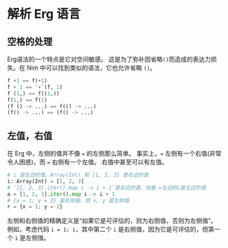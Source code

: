 # 解析 Erg 语言

## 空格的处理

Erg语法的一个特点是它对空间敏感。
这是为了弥补因省略`()`而造成的表达力损失。在 Nim 中可以找到类似的语法，它也允许省略 `()`。

```python
f +1 == f(+1)
f + 1 == `+`(f, 1)
f (1,) == f((1,))
f(1,) == f(1)
(f () -> ...) == f(() -> ...)
(f() -> ...) == (f() -> ...)
```

## 左值，右值

在 Erg 中，左侧的值并不像 `=` 的左侧那么简单。
事实上，`=` 左侧有一个右值(非常令人困惑)，而 `=` 右侧有一个左值。
右值中甚至可以有左值。

```python
# i 是左边的值，Array(Int) 和 [1, 2, 3] 是右边的值
i: Array(Int) = [1, 2, 3]
# `[1, 2, 3].iter().map i -> i + 1`是右边的值，但是->左边的i是左边的值
a = [1, 2, 3].iter().map i -> i + 1
# {x = 1; y = 2} 是右侧值，但 x, y 是左侧值
r = {x = 1; y = 2}
```

左侧和右侧值的精确定义是“如果它是可评估的，则为右侧值，否则为左侧值”。
例如，考虑代码 ``i = 1; i``，其中第二个 `i` 是右侧值，因为它是可评估的，但第一个 `i` 是左侧值。